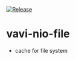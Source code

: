 [![Release](https://jitpack.io/v/umjammer/vavi-nio-file.svg)](https://jitpack.io/#umjammer/vavi-nio-file)

# vavi-nio-file

 * cache for file system
